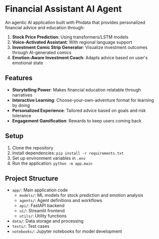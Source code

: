 # Financial Assistant AI Agent

An agentic AI application built with Phidata that provides personalized financial advice and education through:

1. **Stock Price Prediction**: Using transformers/LSTM models
2. **Voice-Activated Assistant**: With regional language support
3. **Investment Comic Strip Generator**: Visualize investment outcomes through AI-generated comics
4. **Emotion-Aware Investment Coach**: Adapts advice based on user's emotional state

## Features

- **Storytelling Power**: Makes financial education relatable through narratives
- **Interactive Learning**: Choose-your-own-adventure format for learning by doing
- **Personalized Experience**: Tailored advice based on goals and risk tolerance
- **Engagement Gamification**: Rewards to keep users coming back

## Setup

1. Clone the repository
2. Install dependencies: `pip install -r requirements.txt`
3. Set up environment variables in `.env`
4. Run the application: `python -m app.main`

## Project Structure

- `app/`: Main application code
  - `models/`: ML models for stock prediction and emotion analysis
  - `agents/`: Agent definitions and workflows
  - `api/`: FastAPI backend 
  - `ui/`: Streamlit frontend
  - `utils/`: Utility functions
- `data/`: Data storage and processing
- `tests/`: Test cases
- `notebooks/`: Jupyter notebooks for model development 